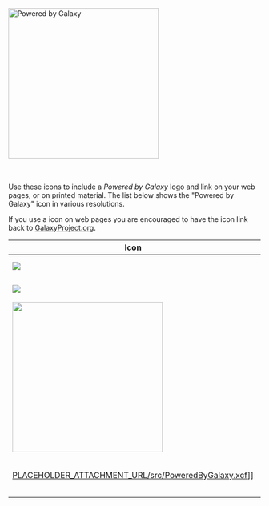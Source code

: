 <div class='center'><img src="/src/images/powered-by-galaxy.png" alt="Powered by Galaxy" width="300" /></div>

<br /><br />
Use these icons to include a *Powered by Galaxy* logo and link on your web pages, or on printed material. The list below shows the "Powered by Galaxy" icon in various resolutions.

If you use a  icon on web pages you are encouraged to have the icon link back to [GalaxyProject.org](http://galaxyproject.org/).


| Icon |  Description  | 
| ---- | ------------ | 
| <a href='/src/outreach/powered%20by%20-galaxy/images/powered-by-galaxy.png'><img src="/src/outreach/powered%20by%20-galaxy/images/powered-by-galaxy.png" /></a> |  [/src/outreach/powered%20by%20-galaxy/images/powered-by-galaxy.png](/src/outreach/powered%20by%20-galaxy/images/powered-by-galaxy.png)]], 120 x 44  | 
| <a href='/src/outreach/powered%20by%20-galaxy/images/powered-by-galaxy.png'><img src="/src/outreach/powered%20by%20-galaxy/images/powered-by-galaxy.png" /></a> |  [/src/outreach/powered%20by%20-galaxy/images/powered-by-galaxy.png](/src/outreach/powered%20by%20-galaxy/images/powered-by-galaxy.png)]], 200 x 73  | 
| <a href='/src/images/powered-by-galaxy.png'><img src="/src/images/powered-by-galaxy.png" alt="" width="300" /></a> |  [/src/images/powered-by-galaxy.png](/src/images/powered-by-galaxy.png)]], 617 x 260 (click on image for full size). Suitable for including on printed documents such as posters, or for creating custom icon sizes  | 
| [PLACEHOLDER_ATTACHMENT_URL/src/PoweredByGalaxy.xcf](PLACEHOLDER_ATTACHMENT_URL/src/PoweredByGalaxy.xcf)]] |  [PLACEHOLDER_ATTACHMENT_URL/src/PoweredByGalaxy.xcf](PLACEHOLDER_ATTACHMENT_URL/src/PoweredByGalaxy.xcf)]], 617 x 260, the source GIMP file used to produce these images.  You need this only if you want to customize the contents of the image.  | 
